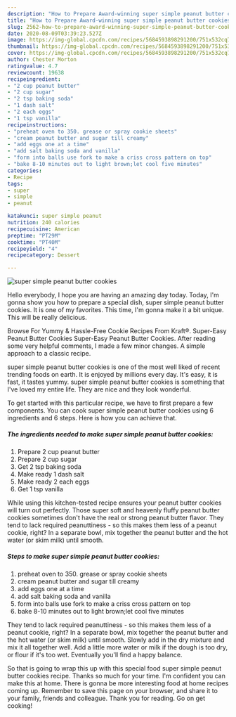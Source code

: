 ```yaml
---
description: "How to Prepare Award-winning super simple peanut butter cookies"
title: "How to Prepare Award-winning super simple peanut butter cookies"
slug: 2562-how-to-prepare-award-winning-super-simple-peanut-butter-cookies
date: 2020-08-09T03:39:23.527Z
image: https://img-global.cpcdn.com/recipes/5684593898291200/751x532cq70/super-simple-peanut-butter-cookies-recipe-main-photo.jpg
thumbnail: https://img-global.cpcdn.com/recipes/5684593898291200/751x532cq70/super-simple-peanut-butter-cookies-recipe-main-photo.jpg
cover: https://img-global.cpcdn.com/recipes/5684593898291200/751x532cq70/super-simple-peanut-butter-cookies-recipe-main-photo.jpg
author: Chester Morton
ratingvalue: 4.7
reviewcount: 19638
recipeingredient:
- "2 cup peanut butter"
- "2 cup sugar"
- "2 tsp baking soda"
- "1 dash salt"
- "2 each eggs"
- "1 tsp vanilla"
recipeinstructions:
- "preheat oven to 350. grease or spray cookie sheets"
- "cream peanut butter and sugar till creamy"
- "add eggs one at a time"
- "add salt baking soda and vanilla"
- "form into balls use fork to make a criss cross pattern on top"
- "bake 8-10 minutes out to light brown;let cool five minutes"
categories:
- Recipe
tags:
- super
- simple
- peanut

katakunci: super simple peanut 
nutrition: 240 calories
recipecuisine: American
preptime: "PT29M"
cooktime: "PT40M"
recipeyield: "4"
recipecategory: Dessert

---
```



![super simple peanut butter cookies](https://img-global.cpcdn.com/recipes/5684593898291200/751x532cq70/super-simple-peanut-butter-cookies-recipe-main-photo.jpg)

Hello everybody, I hope you are having an amazing day today. Today, I'm gonna show you how to prepare a special dish, super simple peanut butter cookies. It is one of my favorites. This time, I'm gonna make it a bit unique. This will be really delicious.

Browse For Yummy &amp; Hassle-Free Cookie Recipes From Kraft®. Super-Easy Peanut Butter Cookies Super-Easy Peanut Butter Cookies. After reading some very helpful comments, I made a few minor changes. A simple approach to a classic recipe.

super simple peanut butter cookies is one of the most well liked of recent trending foods on earth. It is enjoyed by millions every day. It's easy, it is fast, it tastes yummy. super simple peanut butter cookies is something that I've loved my entire life. They are nice and they look wonderful.


To get started with this particular recipe, we have to first prepare a few components. You can cook super simple peanut butter cookies using 6 ingredients and 6 steps. Here is how you can achieve that.

<!--inarticleads1-->

##### The ingredients needed to make super simple peanut butter cookies:

1. Prepare 2 cup peanut butter
1. Prepare 2 cup sugar
1. Get 2 tsp baking soda
1. Make ready 1 dash salt
1. Make ready 2 each eggs
1. Get 1 tsp vanilla


While using this kitchen-tested recipe ensures your peanut butter cookies will turn out perfectly. Those super soft and heavenly fluffy peanut butter cookies sometimes don&#39;t have the real or strong peanut butter flavor. They tend to lack required peanuttiness - so this makes them less of a peanut cookie, right? In a separate bowl, mix together the peanut butter and the hot water (or skim milk) until smooth. 

<!--inarticleads2-->

##### Steps to make super simple peanut butter cookies:

1. preheat oven to 350. grease or spray cookie sheets
1. cream peanut butter and sugar till creamy
1. add eggs one at a time
1. add salt baking soda and vanilla
1. form into balls use fork to make a criss cross pattern on top
1. bake 8-10 minutes out to light brown;let cool five minutes


They tend to lack required peanuttiness - so this makes them less of a peanut cookie, right? In a separate bowl, mix together the peanut butter and the hot water (or skim milk) until smooth. Slowly add in the dry mixture and mix it all together well. Add a little more water or milk if the dough is too dry, or flour if it&#39;s too wet. Eventually you&#39;ll find a happy balance. 

So that is going to wrap this up with this special food super simple peanut butter cookies recipe. Thanks so much for your time. I'm confident you can make this at home. There is gonna be more interesting food at home recipes coming up. Remember to save this page on your browser, and share it to your family, friends and colleague. Thank you for reading. Go on get cooking!
